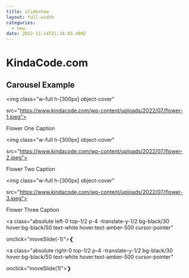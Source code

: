 ```yaml
---
title: slideshow
layout: full-width
categories:
  - new
date: 2022-11-14T21:34:03.494Z
---
```

<!doctype html>

<html>

<head>

<meta charset="UTF-8">

<meta name="viewport" content="width=device-width, initial-scale=1.0">

<meta http-equiv="X-UA-Compatible" content="ie=edge">

<meta name="viewport" content="width=device-width, initial-scale=1.0">

<link href="https://unpkg.com/tailwindcss@^2/dist/tailwind.min.css"rel="stylesheet"/>

<script src="https://cdn.tailwindcss.com"></script>

<script src="https://ajax.googleapis.com/ajax/libs/jquery/3.3.1/jquery.min.js"></script>

<title>KindaCode.com</title>

</head>



<body>

<h1 class="my-4 text-center text-4xl">KindaCode.com</h1>

<h2 class="mb-10 text-center text-xl">Carousel Example</h2>



<!-- Implement the carousel -->

<div class="relative w-[600px] mx-auto">

<div class="slide relative">

<img class="w-full h-\[300px] object-cover"

src="https://www.kindacode.com/wp-content/uploads/2022/07/flower-1.jpeg">

<div class="absolute bottom-0 w-full px-5 py-3 bg-black/40 text-center text-white">Flower One Caption</div>

</div>



<div class="slide relative">

<img class="w-full h-\[300px] object-cover"

src="https://www.kindacode.com/wp-content/uploads/2022/07/flower-2.jpeg">

<div class="absolute bottom-0 w-full px-5 py-3 bg-black/40 text-center text-white">Flower Two Caption</div>

</div>



<div class="slide relative">

<img class="w-full h-\[300px] object-cover"

src="https://www.kindacode.com/wp-content/uploads/2022/07/flower-3.jpeg">

<div class="absolute bottom-0 w-full px-5 py-3 bg-black/40 text-center text-white">Flower Three Caption

</div>

</div>



<!-- The previous button -->

<a class="absolute left-0 top-1/2 p-4 -translate-y-1/2 bg-black/30 hover:bg-black/50 text-white hover:text-amber-500 cursor-pointer"

onclick="moveSlide(-1)">❮</a>



<!-- The next button -->

<a class="absolute right-0 top-1/2 p-4 -translate-y-1/2 bg-black/30 hover:bg-black/50 text-white hover:text-amber-500 cursor-pointer"

onclick="moveSlide(1)">❯</a>



</div>

<br>



<!-- The dots -->

<div class="flex justify-center items-center space-x-5">

<div class="dot w-4 h-4 rounded-full cursor-pointer" onclick="currentSlide(1)"></div>

<div class="dot w-4 h-4 rounded-full cursor-pointer" onclick="currentSlide(2)"></div>

<div class="dot w-4 h-4 rounded-full cursor-pointer" onclick="currentSlide(3)"></div>

</div>



<!-- Javascript code -->

<script>

// set the default active slide to the first one

let slideIndex = 1;

showSlide(slideIndex);



// change slide with the prev/next button

function moveSlide(moveStep) {

showSlide(slideIndex += moveStep);

}



// change slide with the dots

function currentSlide(n) {

showSlide(slideIndex = n);

}



function showSlide(n) {

let i;

const slides = document.getElementsByClassName("slide");

const dots = document.getElementsByClassName('dot');

if (n > slides.length) { slideIndex = 1 }

if (n < 1) { slideIndex = slides.length }



// hide all slides

for (i = 0; i < slides.length; i++) {

slides\[i].classList.add('hidden');

}



// remove active status from all dots

for (i = 0; i < dots.length; i++) {

dots\[i].classList.remove('bg-yellow-500');

dots\[i].classList.add('bg-green-600');

}



// show the active slide

slides\[slideIndex - 1].classList.remove('hidden');



// highlight the active dot

dots\[slideIndex - 1].classList.remove('bg-green-600');

dots\[slideIndex - 1].classList.add('bg-yellow-500');

}

</script>

</body>



</html>